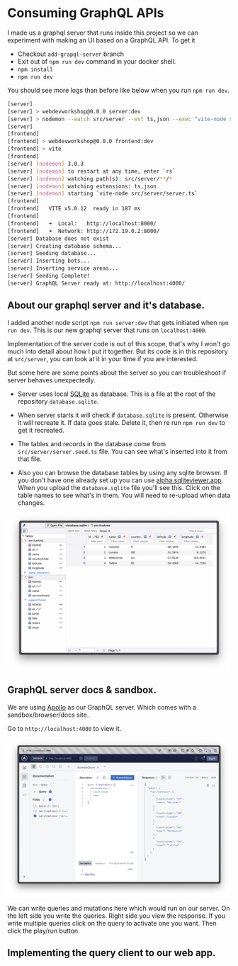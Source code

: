 # Consuming GraphQL APIs

I made us a graphql server that runs inside this project so we can experiment with making an UI based on a GraphQL API. To get it 

- Checkout `add-grapql-server` branch
- Exit out of `npm run dev` command in your docker shell.
- `npm install`
- `npm run dev`

You should see more logs than before like below when you run `npm run dev`.

```bash
[server] 
[server] > webdevworkshop@0.0.0 server:dev
[server] > nodemon --watch src/server --ext ts,json --exec "vite-node src/server/server.ts"
[server] 
[frontend] 
[frontend] > webdevworkshop@0.0.0 frontend:dev
[frontend] > vite
[frontend] 
[server] [nodemon] 3.0.3
[server] [nodemon] to restart at any time, enter `rs`
[server] [nodemon] watching path(s): src/server/**/*
[server] [nodemon] watching extensions: ts,json
[server] [nodemon] starting `vite-node src/server/server.ts`
[frontend] 
[frontend]   VITE v5.0.12  ready in 187 ms
[frontend] 
[frontend]   ➜  Local:   http://localhost:8000/
[frontend]   ➜  Network: http://172.19.0.2:8000/
[server] Database does not exist
[server] Creating database schema...
[server] Seeding database...
[server] Inserting bots...
[server] Inserting service areas...
[server] Seeding Complete!
[server] GraphQL Server ready at: http://localhost:4000/
```

## About our graphql server and it's database.

I added another node script `npm run server:dev` that gets initiated when `npm run dev`. This is our new graphql server that runs on `localhost:4000`.

Implementation of the server code is out of this scope, that's why I won't go much into detail about how I put it together. But its code is in this repository at `src/server`, you can look at it in your time if you are interested.

But some here are some points about the server so you can troubleshoot if server behaves unexpectedly.

- Server uses local [SQLite](https://www.sqlite.org/index.html) as database. This is a file at the root of the repository `database.sqlite`.

- When server starts it will check if `database.sqlite` is present. Otherwise it will recreate it. If data goes stale. Delete it, then re run `npm run dev` to get it recreated.

- The tables and records in the database come from `src/server/server.seed.ts` file. You can see what's inserted into it from that file.

- Also you can browse the database tables by using any sqlite browser. If you don't have one already set up you can use [alpha.sqliteviewer.app](https://alpha.sqliteviewer.app). When you upload the `database.sqlite` file you'll see this. Click on the table names to see what's in them. You will need to re-upload when data changes.

![sqliteviewer app](assets/sqliteviewer-app.png)

## GraphQL server docs & sandbox.

We are using [Apollo](https://www.apollographql.com/docs/) as our GraphQL server. Which comes with a sandbox/browser/docs site.

Go to `http://localhost:4000` to view it.

![graphql sandbox](assets/graphql-sandbox.png)

We can write queries and mutations here which would run on our server. On the left side you write the queries. Right side you view the response. If you write multiple queries click on the query to activate one you want. Then click the play/run button.

## Implementing the query client to our web app.






